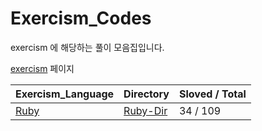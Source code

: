 # Exercism_Codes
exercism 에 해당하는 풀이 모음집입니다.

[exercism](https://exercism.org/dashboard) 페이지


| Exercism_Language                        | Directory                                                            | Sloved / Total |
| ---------------------------------------- | -------------------------------------------------------------------- | -------------- |
| [Ruby](https://exercism.org/tracks/ruby) | [Ruby-Dir](https://github.com/rha6780/exercism_codes/tree/main/ruby) | 34 / 109       |
